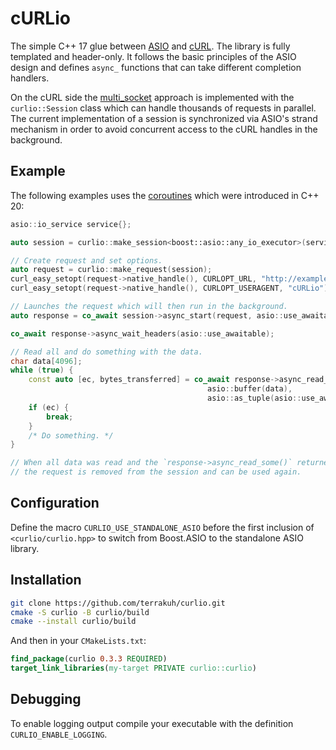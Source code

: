# cURLio

The simple C++ 17 glue between [ASIO](https://think-async.com/Asio/) and [cURL](https://curl.se/). The library is fully templated and header-only. It follows the basic principles of the ASIO design and defines `async_` functions that can take different completion handlers.

On the cURL side the [multi_socket](https://everything.curl.dev/libcurl/drive/multi-socket) approach is implemented with the `curlio::Session` class which can handle thousands of requests in parallel. The current implementation of a session is synchronized via ASIO's strand mechanism in order to avoid concurrent access to the cURL handles in the background.

## Example

The following examples uses the [coroutines](https://en.cppreference.com/w/cpp/language/coroutines) which were introduced in C++ 20:

```cpp
asio::io_service service{};

auto session = curlio::make_session<boost::asio::any_io_executor>(service.get_executor());

// Create request and set options.
auto request = curlio::make_request(session);
curl_easy_setopt(request->native_handle(), CURLOPT_URL, "http://example.com");
curl_easy_setopt(request->native_handle(), CURLOPT_USERAGENT, "cURLio");

// Launches the request which will then run in the background.
auto response = co_await session->async_start(request, asio::use_awaitable);

co_await response->async_wait_headers(asio::use_awaitable);

// Read all and do something with the data.
char data[4096];
while (true) {
	const auto [ec, bytes_transferred] = co_await response->async_read_some(
	                                        asio::buffer(data), 
	                                        asio::as_tuple(asio::use_awaitable));
	if (ec) {
		break;
	}
	/* Do something. */
}

// When all data was read and the `response->async_read_some()` returned `asio::error::eof`
// the request is removed from the session and can be used again.
```

## Configuration

Define the macro `CURLIO_USE_STANDALONE_ASIO` before the first inclusion of `<curlio/curlio.hpp>` to switch from Boost.ASIO to the standalone ASIO library.

## Installation

```sh
git clone https://github.com/terrakuh/curlio.git
cmake -S curlio -B curlio/build
cmake --install curlio/build
```

And then in your `CMakeLists.txt`:

```cmake
find_package(curlio 0.3.3 REQUIRED)
target_link_libraries(my-target PRIVATE curlio::curlio)
```

## Debugging

To enable logging output compile your executable with the definition `CURLIO_ENABLE_LOGGING`.
